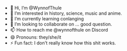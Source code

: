 - 👋 Hi, I’m @WynnofThule
- 👀 I’m interested in history, science, music and anime.
- 🌱 I’m currently learning conlanging
- 💞️ I’m looking to collaborate on ... good question.
- 📫 How to reach me @wynnofthule on Discord
- 😄 Pronouns: they/she/it
- ⚡ Fun fact: I don't really know how this shit works.

